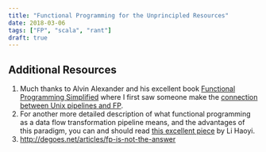 ```yaml
---
title: "Functional Programming for the Unprincipled Resources"
date: 2018-03-06
tags: ["FP", "scala", "rant"]
draft: true
---
```


## Additional Resources

1. Much thanks to Alvin Alexander and his excellent book [Functional Programming Simplified][1] where I first saw someone make the [connection between Unix pipelines and FP][2].
2. For another more detailed description of what functional programming as a data flow transformation pipeline means, and the advantages of this paradigm, you can and should read [this excellent piece][3] by Li Haoyi. 
3. http://degoes.net/articles/fp-is-not-the-answer

[1]:	https://alvinalexander.com/scala/functional-programming-simplified-book
[2]:	https://alvinalexander.com/scala/fp-book/how-functional-programming-is-like-unix-pipelines
[3]:	http://www.lihaoyi.com/post/WhatsFunctionalProgrammingAllAbout.html